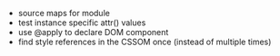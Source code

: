  * source maps for module
 * test instance specific attr() values
 * use @apply to declare DOM component
 * find style references in the CSSOM once (instead of multiple times)
